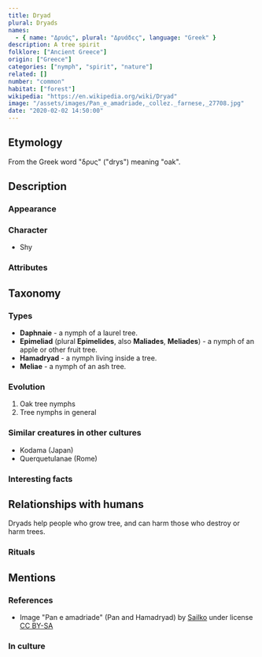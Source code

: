 ```yaml
---
title: Dryad
plural: Dryads
names:
  - { name: "Δρυάς", plural: "Δρυάδες", language: "Greek" }
description: A tree spirit
folklore: ["Ancient Greece"]
origin: ["Greece"]
categories: ["nymph", "spirit", "nature"]
related: []
number: "common"
habitat: ["forest"]
wikipedia: "https://en.wikipedia.org/wiki/Dryad"
image: "/assets/images/Pan_e_amadriade,_collez._farnese,_27708.jpg"
date: "2020-02-02 14:50:00"
---
```


## Etymology

From the Greek word "δρυς" ("drys") meaning "oak".

## Description

### Appearance

### Character

- Shy

### Attributes

## Taxonomy

### Types

- **Daphnaie** - a nymph of a laurel tree.
- **Epimeliad** (plural **Epimelides**, also **Maliades**, **Meliades**) - a nymph of an apple or other fruit tree.
- **Hamadryad** - a nymph living inside a tree.
- **Meliae** - a nymph of an ash tree.

### Evolution

1. Oak tree nymphs
2. Tree nymphs in general

### Similar creatures in other cultures

- Kodama (Japan)
- Querquetulanae (Rome)

### Interesting facts

## Relationships with humans

Dryads help people who grow tree, and can harm those who destroy or harm trees.

### Rituals

## Mentions

### References

- Image "Pan e amadriade" (Pan and Hamadryad) by [Sailko](https://commons.wikimedia.org/wiki/File:Pan_e_amadriade,_collez._farnese,_27708.jpg) under license [CC BY-SA](https://creativecommons.org/licenses/by-sa/3.0)

### In culture

